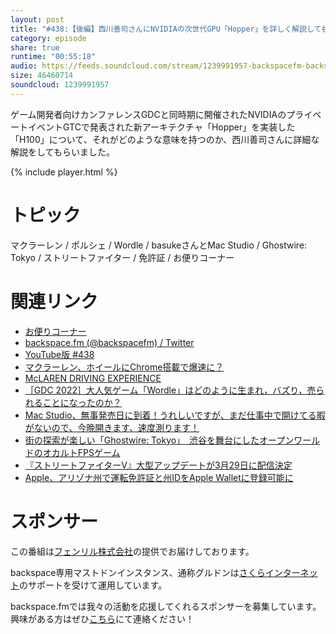 ```yaml
---
layout: post
title: "#438:【後編】西川善司さんにNVIDIAの次世代GPU「Hopper」を詳しく解説してもらった"
category: episode
share: true
runtime: "00:55:18"
audio: https://feeds.soundcloud.com/stream/1239991957-backspacefm-backspacefm-438-2.mp3
size: 46460714
soundcloud: 1239991957
---
```


ゲーム開発者向けカンファレンスGDCと同時期に開催されたNVIDIAのプライベートイベントGTCで発表された新アーキテクチャ「Hopper」を実装した「H100」について、それがどのような意味を持つのか、西川善司さんに詳細な解説をしてもらいました。

{% include player.html %}

# トピック
マクラーレン / ポルシェ / Wordle / basukeさんとMac Studio / Ghostwire: Tokyo / ストリートファイター / 免許証 / お便りコーナー 

# 関連リンク
* [お便りコーナー](https://forms.gle/qmLFRXFMjn7cZPpJ8)
* [backspace.fm (@backspacefm) / Twitter](https://twitter.com/backspacefm)
* [YouTube版 #438](https://note.com/backspacefm/n/n66ab186f4825)
* [マクラーレン、ホイールにChrome搭載で爆速に？](https://www.itmedia.co.jp/news/articles/2203/19/news032.html)
* [McLAREN DRIVING EXPERIENCE](https://mclaren-experience.jp/campaign_202202_pec/)
* [［GDC 2022］大人気ゲーム「Wordle」はどのように生まれ，バズり，売られることになったのか？](https://www.4gamer.net/games/999/G999905/20220325151/)
* [Mac Studio、無事発売日に到着！うれしいですが、まだ仕事中で開けてる暇がないので、今晩開きます、速度測ります！](https://www.youtube.com/watch?v=xcy1AyFcZuA)
* [街の探索が楽しい「Ghostwire: Tokyo」　渋谷を舞台にしたオープンワールドのオカルトFPSゲーム](https://www.itmedia.co.jp/news/articles/2203/26/news023.html)
* [『ストリートファイターV』大型アップデートが3月29日に配信決定](https://news.denfaminicogamer.jp/news/220318q)
* [Apple、アリゾナ州で運転免許証と州IDをApple Walletに登録可能に](http://www.macotakara.jp/blog/iphone/entry-42638.html)

# スポンサー
この番組は[フェンリル株式会社](https://www.fenrir-inc.com/jp/)の提供でお届けしております。

backspace専用マストドンインスタンス、通称グルドンは[さくらインターネット](https://www.sakura.ad.jp/)のサポートを受けて運用しています。

backspace.fmでは我々の活動を応援してくれるスポンサーを募集しています。興味がある方はぜひ[こちら](mailto:drikin+backspacefm@gmail.com)にて連絡ください！
